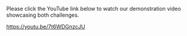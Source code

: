 Please click the YouTube link below to watch our demonstration video showcasing both challenges. 

https://youtu.be/7t6WDGnzcJU
